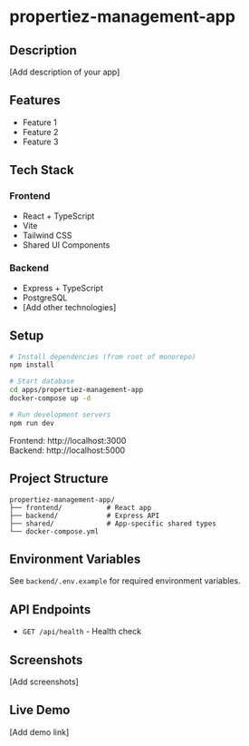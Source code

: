 # propertiez-management-app

## Description
[Add description of your app]

## Features
- Feature 1
- Feature 2
- Feature 3

## Tech Stack

### Frontend
- React + TypeScript
- Vite
- Tailwind CSS
- Shared UI Components

### Backend
- Express + TypeScript
- PostgreSQL
- [Add other technologies]

## Setup

```bash
# Install dependencies (from root of monorepo)
npm install

# Start database
cd apps/propertiez-management-app
docker-compose up -d

# Run development servers
npm run dev
```

Frontend: http://localhost:3000  
Backend: http://localhost:5000

## Project Structure

```
propertiez-management-app/
├── frontend/           # React app
├── backend/            # Express API
├── shared/             # App-specific shared types
└── docker-compose.yml
```

## Environment Variables

See `backend/.env.example` for required environment variables.

## API Endpoints

- `GET /api/health` - Health check

## Screenshots

[Add screenshots]

## Live Demo

[Add demo link]
